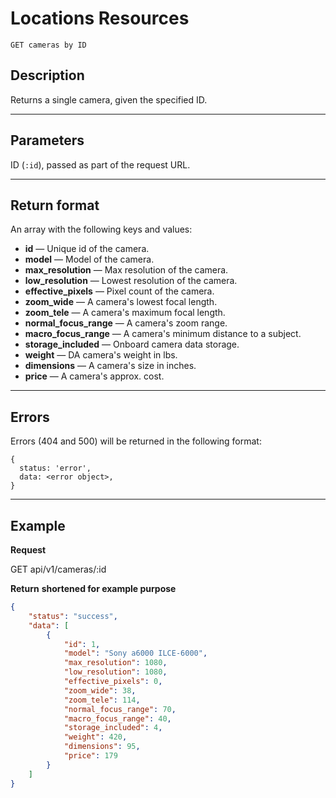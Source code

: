 # Locations Resources

    GET cameras by ID

## Description
Returns a single camera, given the specified ID.

***

## Parameters

ID (`:id`), passed as part of the request URL.

***

## Return format
An array with the following keys and values:

- **id** — Unique id of the camera.
- **model** — Model of the camera.
- **max_resolution** — Max resolution of the camera.
- **low_resolution** — Lowest resolution of the camera.
- **effective_pixels** — Pixel count of the camera.
- **zoom_wide** — A camera's lowest focal length.
- **zoom_tele** — A camera's maximum focal length.
- **normal_focus_range** — A camera's zoom range.
- **macro_focus_range** — A camera's minimum distance to a subject.
- **storage_included** — Onboard camera data storage.
- **weight** — DA camera's weight in lbs.
- **dimensions** — A camera's size in inches.
- **price** — A camera's approx. cost.

***

## Errors
Errors (404 and 500) will be returned in the following format:
```
{
  status: 'error',
  data: <error object>,
}
```

***

## Example
**Request**

   GET api/v1/cameras/:id

**Return** __shortened for example purpose__
``` json
{
    "status": "success",
    "data": [
        {
            "id": 1,
            "model": "Sony a6000 ILCE-6000",
            "max_resolution": 1080,
            "low_resolution": 1080,
            "effective_pixels": 0,
            "zoom_wide": 38,
            "zoom_tele": 114,
            "normal_focus_range": 70,
            "macro_focus_range": 40,
            "storage_included": 4,
            "weight": 420,
            "dimensions": 95,
            "price": 179
        }
    ]
}
```
